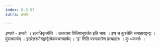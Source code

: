 ```yaml
---
index: 8.3.57
sutra: इण्कोः

---
```

_इण्कोः_ - इण्कोः । इत्यधिकृत्येति । उत्तरत्रव विधिष्वनुवर्तत इति भावः । इण् च कुश्चेति समाहारद्वन्द्वः । पुंस्त्वमार्षम् । इतरेतरयोगद्वन्द्वेत्वेकवचनमार्षम् । 'इ' णिति परणकारेण प्रत्याहारः । कुः=कवर्गः ।